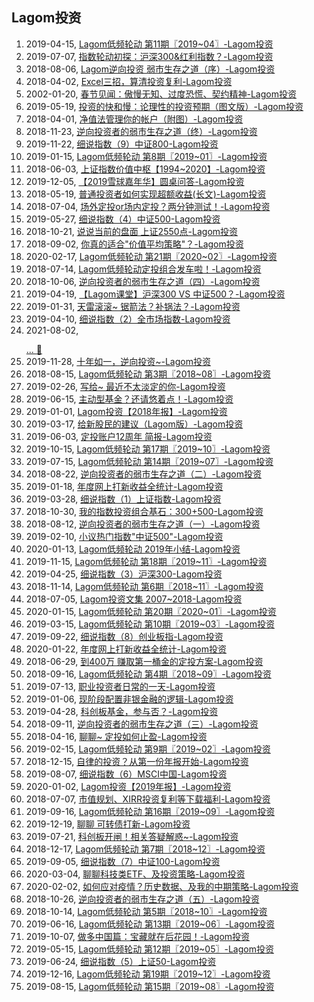 ## Lagom投资
1. 2019-04-15, [Lagom低频轮动 第11期〖2019~04〗-Lagom投资 ](Lagom低频轮动第11期2019~0420190415.md)
1. 2019-07-07, [指数轮动初探：沪深300&amp;红利指数？-Lagom投资 ](指数轮动初探沪深300amp红利指数20190707.md)
1. 2018-08-06, [Lagom逆向投资 弱市生存之道（序）-Lagom投资 ](Lagom逆向投资弱市生存之道序20180806.md)
1. 2018-04-02, [Excel三招，算清投资复利-Lagom投资 ](Excel三招算清投资复利20180402.md)
1. 2002-01-20, [春节见闻：傲慢无知、过度恐慌、契约精神-Lagom投资 ](2020春节见闻傲慢无知过度恐慌契约精神20200201.md)
1. 2019-05-19, [投资的快和慢：论理性的投资预期（图文版）-Lagom投资 ](投资的快和慢论理性的投资预期图文版20190519.md)
1. 2018-04-01, [净值法管理你的帐户（附图）-Lagom投资 ](净值法管理你的帐户附图20180401.md)
1. 2018-11-23, [逆向投资者的弱市生存之道（终）-Lagom投资 ](逆向投资者的弱市生存之道终20181123.md)
1. 2019-11-22, [细说指数（9）中证800-Lagom投资 ](细说指数9中证80020191122.md)
1. 2019-01-15, [Lagom低频轮动 第8期〖2019~01〗-Lagom投资 ](Lagom低频轮动第8期2019~0120190115.md)
1. 2018-06-03, [上证指数价值中枢【1994~2020】-Lagom投资 ](上证指数价值中枢1994~202020180603.md)
1. 2019-12-05, [【2019雪球嘉年华】圆桌问答-Lagom投资 ](2019雪球嘉年华圆桌问答20191205.md)
1. 2018-05-19, [普通投资者如何实现超额收益(长文)-Lagom投资 ](普通投资者如何实现超额收益长文20180519.md)
1. 2018-07-04, [场外定投or场内定投？两分钟测试！-Lagom投资 ](场外定投or场内定投两分钟测试20180704.md)
1. 2019-05-27, [细说指数（4）中证500-Lagom投资 ](细说指数4中证50020190527.md)
1. 2018-10-21, [说说当前的盘面 上证2550点-Lagom投资 ](说说当前的盘面上证2550点20181021.md)
1. 2018-09-02, [你真的适合&quot;价值平均策略&quot;？-Lagom投资 ](你真的适合quot价值平均策略quot20180902.md)
1. 2020-02-17, [Lagom低频轮动 第21期〖2020~02〗-Lagom投资 ](Lagom低频轮动第21期2020~0220200217.md)
1. 2018-07-14, [Lagom低频轮动定投组合发车啦！-Lagom投资 ](Lagom低频轮动定投组合发车啦20180714.md)
1. 2018-10-06, [逆向投资者的弱市生存之道（四）-Lagom投资 ](逆向投资者的弱市生存之道四20181006.md)
1. 2019-04-19, [【Lagom课堂】沪深300 VS 中证500？-Lagom投资 ](Lagom课堂沪深300VS中证50020190419.md)
1. 2019-01-31, [天雷滚滚~ 锯箭法？补锅法？-Lagom投资 ](天雷滚滚~锯箭法补锅法20190131.md)
1. 2019-04-10, [细说指数（2）全市场指数-Lagom投资 ](细说指数2全市场指数20190410.md)
1. 2021-08-02, [<p></p>... :sparkling_heart:](Lagom细说指数序20190311.md)
1. 2019-11-28, [十年如一，逆向投资~-Lagom投资 ](十年如一逆向投资~20191128.md)
1. 2018-08-15, [Lagom低频轮动 第3期〖2018~08〗-Lagom投资 ](Lagom低频轮动第3期2018~0820180815.md)
1. 2019-02-26, [写给~ 最近不太淡定的你-Lagom投资 ](写给~最近不太淡定的你20190226.md)
1. 2019-06-15, [主动型基金？还请悠着点！-Lagom投资 ](主动型基金还请悠着点20190615.md)
1. 2019-01-01, [Lagom投资【2018年报】-Lagom投资 ](Lagom投资2018年报20190101.md)
1. 2019-03-17, [给新股民的建议（Lagom版）-Lagom投资 ](给新股民的建议Lagom版20190317.md)
1. 2019-06-03, [定投账户12周年 简报-Lagom投资 ](定投账户12周年简报20190603.md)
1. 2019-10-15, [Lagom低频轮动 第17期〖2019~10〗-Lagom投资 ](Lagom低频轮动第17期2019~1020191015.md)
1. 2019-07-15, [Lagom低频轮动 第14期〖2019~07〗-Lagom投资 ](Lagom低频轮动第14期2019~0720190715.md)
1. 2018-08-22, [逆向投资者的弱市生存之道（二）-Lagom投资 ](逆向投资者的弱市生存之道二20180822.md)
1. 2019-01-18, [年度网上打新收益全统计-Lagom投资 ](2018年度网上打新收益全统计20190118.md)
1. 2019-03-28, [细说指数（1）上证指数-Lagom投资 ](细说指数1上证指数20190328.md)
1. 2018-10-30, [我的指数投资组合基石：300+500-Lagom投资 ](我的指数投资组合基石30050020181030.md)
1. 2018-08-12, [逆向投资者的弱市生存之道（一）-Lagom投资 ](逆向投资者的弱市生存之道一20180812.md)
1. 2019-02-10, [小议热门指数&quot;中证500&quot;-Lagom投资 ](小议热门指数quot中证500quot20190210.md)
1. 2020-01-13, [Lagom低频轮动 2019年小结-Lagom投资 ](Lagom低频轮动2019年小结20200113.md)
1. 2019-11-15, [Lagom低频轮动 第18期〖2019~11〗-Lagom投资 ](Lagom低频轮动第18期2019~1120191115.md)
1. 2019-04-25, [细说指数（3）沪深300-Lagom投资 ](细说指数3沪深30020190425.md)
1. 2018-11-14, [Lagom低频轮动 第6期〖2018~11〗-Lagom投资 ](Lagom低频轮动第6期2018~1120181114.md)
1. 2018-07-05, [Lagom投资文集 2007~2018-Lagom投资 ](Lagom投资文集2007~201820180705.md)
1. 2020-01-15, [Lagom低频轮动 第20期〖2020~01〗-Lagom投资 ](Lagom低频轮动第20期2020~0120200115.md)
1. 2019-03-15, [Lagom低频轮动 第10期〖2019~03〗-Lagom投资 ](Lagom低频轮动第10期2019~0320190315.md)
1. 2019-09-22, [细说指数（8）创业板指-Lagom投资 ](细说指数8创业板指20190922.md)
1. 2020-01-22, [年度网上打新收益全统计-Lagom投资 ](2019年度网上打新收益全统计20200122.md)
1. 2018-06-29, [到400万 赚取第一桶金的定投方案-Lagom投资 ](0到400万赚取第一桶金的定投方案20180629.md)
1. 2018-09-16, [Lagom低频轮动 第4期〖2018~09〗-Lagom投资 ](Lagom低频轮动第4期2018~0920180916.md)
1. 2019-07-13, [职业投资者日常的一天-Lagom投资 ](职业投资者日常的一天20190713.md)
1. 2019-01-06, [现阶段配置非银金融的逻辑-Lagom投资 ](现阶段配置非银金融的逻辑20190106.md)
1. 2019-04-28, [科创板基金，参与否？-Lagom投资 ](科创板基金参与否20190428.md)
1. 2018-09-11, [逆向投资者的弱市生存之道（三）-Lagom投资 ](逆向投资者的弱市生存之道三20180911.md)
1. 2018-04-16, [聊聊~ 定投如何止盈-Lagom投资 ](聊聊~定投如何止盈20180416.md)
1. 2019-02-15, [Lagom低频轮动 第9期〖2019~02〗-Lagom投资 ](Lagom低频轮动第9期2019~0220190215.md)
1. 2018-12-15, [自律的投资？从第一份年报开始-Lagom投资 ](自律的投资从第一份年报开始20181215.md)
1. 2019-08-07, [细说指数（6）MSCI中国-Lagom投资 ](细说指数6MSCI中国20190807.md)
1. 2020-01-02, [Lagom投资【2019年报】-Lagom投资 ](Lagom投资2019年报20200102.md)
1. 2018-07-07, [市值规划、XIRR投资复利等下载福利-Lagom投资 ](市值规划XIRR投资复利等下载福利20180707.md)
1. 2019-09-16, [Lagom低频轮动 第16期〖2019~09〗-Lagom投资 ](Lagom低频轮动第16期2019~0920190916.md)
1. 2019-12-19, [聊聊 可转债打新-Lagom投资 ](聊聊可转债打新20191219.md)
1. 2019-07-21, [科创板开闸！相关答疑解惑~-Lagom投资 ](科创板开闸相关答疑解惑~20190721.md)
1. 2018-12-17, [Lagom低频轮动 第7期〖2018~12〗-Lagom投资 ](Lagom低频轮动第7期2018~1220181217.md)
1. 2019-09-05, [细说指数（7）中证100-Lagom投资 ](细说指数7中证10020190905.md)
1. 2020-03-04, [聊聊科技类ETF、及投资策略-Lagom投资 ](聊聊科技类ETF及投资策略20200304.md)
1. 2020-02-02, [如何应对疫情？历史数据、及我的中期策略-Lagom投资 ](如何应对疫情历史数据及我的中期策略20200202.md)
1. 2018-10-26, [逆向投资者的弱市生存之道（五）-Lagom投资 ](逆向投资者的弱市生存之道五20181026.md)
1. 2018-10-14, [Lagom低频轮动 第5期〖2018~10〗-Lagom投资 ](Lagom低频轮动第5期2018~1020181014.md)
1. 2019-06-16, [Lagom低频轮动 第13期〖2019~06〗-Lagom投资 ](Lagom低频轮动第13期2019~0620190616.md)
1. 2019-10-07, [做多中国篇：宝藏就在后花园！-Lagom投资 ](做多中国篇宝藏就在后花园20191007.md)
1. 2019-05-15, [Lagom低频轮动 第12期〖2019~05〗-Lagom投资 ](Lagom低频轮动第12期2019~0520190515.md)
1. 2019-06-24, [细说指数（5）上证50-Lagom投资 ](细说指数5上证5020190624.md)
1. 2019-12-16, [Lagom低频轮动 第19期〖2019~12〗-Lagom投资 ](Lagom低频轮动第19期2019~1220191216.md)
1. 2019-08-15, [Lagom低频轮动 第15期〖2019~08〗-Lagom投资 ](Lagom低频轮动第15期2019~0820190815.md)

